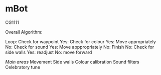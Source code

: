 # mBot
CG1111

Overall Algorithm:

Loop: Check for waypoint
	Yes: Check for colour
		Yes: Move appropriately
		No: Check for sound
			Yes: Move apppropriately
			No: Finish
	No: Check for side walls
		Yes: readjust
		No: move forward

*Main areas*
Movement
Side walls
Colour calibration
Sound filters
Celebratory tune
